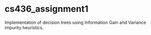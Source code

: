 # cs436_assignment1
Implementation of decision trees using Information Gain and Variance impurity heuristics.
